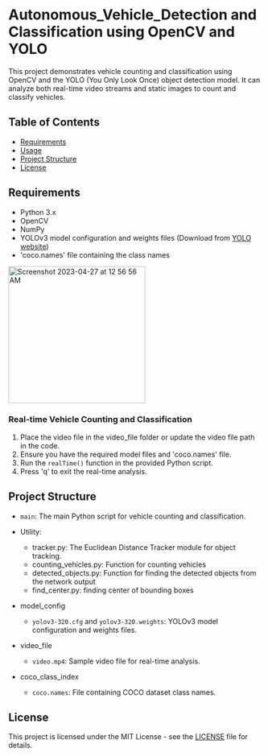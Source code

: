 # Autonomous_Vehicle_Detection and Classification using OpenCV and YOLO

This project demonstrates vehicle counting and classification using OpenCV and the YOLO (You Only Look Once) object detection model. It can analyze both real-time video streams and static images to count and classify vehicles. 

## Table of Contents

- [Requirements](#requirements)
- [Usage](#usage)
- [Project Structure](#project-structure)
- [License](#license)

## Requirements

- Python 3.x
- OpenCV
- NumPy
- YOLOv3 model configuration and weights files (Download from [YOLO website](https://pjreddie.com/darknet/yolo/))
- 'coco.names' file containing the class names

<img width="272" alt="Screenshot 2023-04-27 at 12 56 56 AM" src="https://github.com/mrunmayee17/Autonomous_Vehicle_Detection/assets/48186569/cc193479-cfd3-4ef4-83b0-4e5cebb265be">

### Real-time Vehicle Counting and Classification

1. Place the video file in the video_file folder or update the video file path in the code.
2. Ensure you have the required model files and 'coco.names' file.
3. Run the `realTime()` function in the provided Python script.
4. Press 'q' to exit the real-time analysis.

## Project Structure

- `main`: The main Python script for vehicle counting and classification.
- Utility:
    - tracker.py: The Euclidean Distance Tracker module for object tracking.
    - counting_vehicles.py: Function for counting vehicles
    - detected_objects.py: Function for finding the detected objects from the network output
    - find_center.py: finding center of bounding boxes
    
- model_config
  - `yolov3-320.cfg` and `yolov3-320.weights`: YOLOv3 model configuration and weights files.
- video_file
  - `video.mp4`: Sample video file for real-time analysis.
- coco_class_index
  - `coco.names`: File containing COCO dataset class names.

## License

This project is licensed under the MIT License - see the [LICENSE](LICENSE) file for details.
